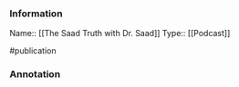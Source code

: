 ### Information

Name:: [[The Saad Truth with Dr. Saad]]
Type:: [[Podcast]]

#publication


### Annotation

